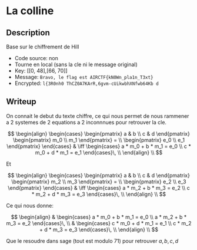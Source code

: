 # La colline

## Description

Base sur le chiffrement de Hill

- Code source: non
- Tourne en local (sans la cle ni le message original)
- Key: [[0, 48],[66, 70]]
- Message: `Bravo, le flag est AIRCTF{kN0Wn_pla1n_T3xt}`
- Encrypted: `l{3R0nh0 ThCZ0A7KArR,6gvm-cUikwbhXNfwb64Kb d`

## Writeup

On connait le debut du texte chiffre, ce qui nous permet de nous rammener a 2 systemes de 2 equations a 2 inconnnues pour retrouver la cle.

$$
\begin{align}
\begin{cases}
\begin{pmatrix}
a & b \\
c & d
\end{pmatrix}
\begin{pmatrix}
m_0 \\
m_1
\end{pmatrix}
= \\
\begin{pmatrix}
e_0 \\
e_1
\end{pmatrix}
\end{cases}
& \iff
\begin{cases}
a * m_0 + b * m_1 = e_0 \\
c * m_0 + d * m_1 = e_1
\end{cases}\, \\
\end{align} \\
$$

Et

$$
\begin{align}
\begin{cases}
\begin{pmatrix}
a & b \\
c & d
\end{pmatrix}
\begin{pmatrix}
m_2 \\
m_3
\end{pmatrix}
= \\
\begin{pmatrix}
e_2 \\
e_3
\end{pmatrix}
\end{cases}
& \iff
\begin{cases}
a * m_2 + b * m_3 = e_2 \\
c * m_2 + d * m_3 = e_3
\end{cases}\, \\
\end{align} \\
$$

Ce qui nous donne:

$$
\begin{align}
& 
\begin{cases}
a * m_0 + b * m_1 = e_0 \\
a * m_2 + b * m_3 = e_2
\end{cases}\, \\
& 
\begin{cases}
c * m_0 + d * m_1 = e_1 \\
c * m_2 + d * m_3 = e_3
\end{cases}\, \\
\end{align} \\
$$

Que le resoudre dans sage (tout est modulo 71) pour retrouver $a, b, c, d$

